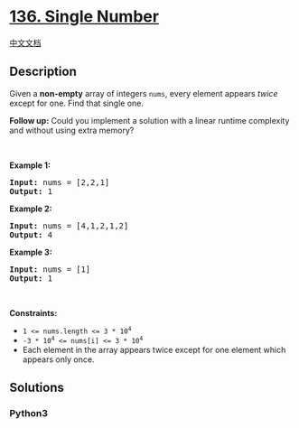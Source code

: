 # [136. Single Number](https://leetcode.com/problems/single-number)

[中文文档](//leetcode/0100-0199/0136.Single%20Number/README.md)

## Description

<p>Given a <strong>non-empty</strong>&nbsp;array of integers <code>nums</code>, every element appears <em>twice</em> except for one. Find that single one.</p>

<p><strong>Follow up:</strong>&nbsp;Could you implement a solution with a linear runtime complexity and without using extra memory?</p>

<p>&nbsp;</p>
<p><strong>Example 1:</strong></p>
<pre><strong>Input:</strong> nums = [2,2,1]
<strong>Output:</strong> 1
</pre><p><strong>Example 2:</strong></p>
<pre><strong>Input:</strong> nums = [4,1,2,1,2]
<strong>Output:</strong> 4
</pre><p><strong>Example 3:</strong></p>
<pre><strong>Input:</strong> nums = [1]
<strong>Output:</strong> 1
</pre>
<p>&nbsp;</p>
<p><strong>Constraints:</strong></p>

<ul>
	<li><code>1 &lt;= nums.length &lt;= 3 * 10<sup>4</sup></code></li>
	<li><code>-3 * 10<sup>4</sup> &lt;= nums[i] &lt;= 3 * 10<sup>4</sup></code></li>
	<li>Each element in the array appears twice except for one element which appears only once.</li>
</ul>


## Solutions

<!-- tabs:start -->

### **Python3**

```python

```

<!-- tabs:end -->
